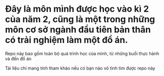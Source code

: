 # Đây là môn mình được học vào kì 2 của năm 2, cũng là một trong những môn cơ sở ngành đầu tiên bản thân có trải nghiệm làm một đồ án.
<p> Repo này bao gồm toàn bộ quá trình học của mình, từ những buổi thực hành và đến đồ án </p>
<p> Tài liệu chỉ mang tính tham khảo nếu có bạn nào vô tình tìm được repo này </p>
